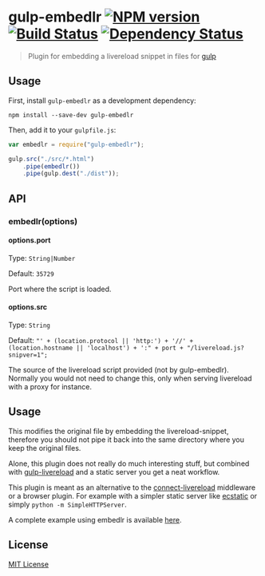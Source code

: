 # gulp-embedlr [![NPM version][npm-image]][npm-url] [![Build Status][travis-image]][travis-url] [![Dependency Status][depstat-image]][depstat-url]

> Plugin for embedding a livereload snippet in files for [gulp](https://github.com/wearefractal/gulp)

## Usage

First, install `gulp-embedlr` as a development dependency:

```shell
npm install --save-dev gulp-embedlr
```

Then, add it to your `gulpfile.js`:

```javascript
var embedlr = require("gulp-embedlr");

gulp.src("./src/*.html")
	.pipe(embedlr())
	.pipe(gulp.dest("./dist"));
```

## API

### embedlr(options)

#### options.port
Type: `String|Number`

Default: `35729`

Port where the script is loaded.

#### options.src
Type: `String`

Default: `"' + (location.protocol || 'http:') + '//' + (location.hostname || 'localhost') + ':" + port + "/livereload.js?snipver=1";`

The source of the livereload script provided (not by gulp-embedlr). Normally you would not need to change this, only when serving livereload with a proxy for instance.

## Usage

This modifies the original file by embedding the livereload-snippet, therefore you should not pipe it back into the same directory where you keep the original files.

Alone, this plugin does not really do much interesting stuff, but combined with [gulp-livereload](https://github.com/vohof/gulp-livereload) and a static server you get a neat workflow.

This plugin is meant as an alternative to the [connect-livereload](https://github.com/intesso/connect-livereload) middleware or a browser plugin. For example with a simpler static server like [ecstatic](https://github.com/jesusabdullah/node-ecstatic) or simply `python -m SimpleHTTPServer`.

A complete example using embedlr is available [here](https://gist.github.com/mollerse/8450954#file-gulpfile-js).


## License

[MIT License](http://en.wikipedia.org/wiki/MIT_License)

[npm-url]: https://npmjs.org/package/gulp-embedlr
[npm-image]: https://badge.fury.io/js/gulp-embedlr.png

[travis-url]: http://travis-ci.org/mollerse/gulp-embedlr
[travis-image]: https://secure.travis-ci.org/mollerse/gulp-embedlr.png?branch=master

[depstat-url]: https://david-dm.org/mollerse/gulp-embedlr
[depstat-image]: https://david-dm.org/mollerse/gulp-embedlr.png
